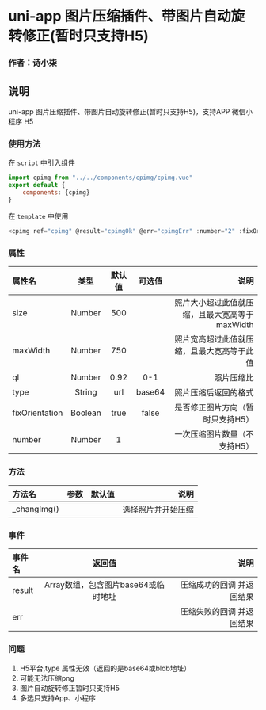# uni-app 图片压缩插件、带图片自动旋转修正(暂时只支持H5)
### 作者：诗小柒
## 说明
uni-app 图片压缩插件、带图片自动旋转修正(暂时只支持H5)，支持APP 微信小程序 H5

### 使用方法
在 `script` 中引入组件
``` javascript
import cpimg from "../../components/cpimg/cpimg.vue"
export default {
    components: {cpimg}
}
```
在 `template` 中使用
``` javascript
<cpimg ref="cpimg" @result="cpimgOk" @err="cpimgErr" :number="2" :fixOrientation="true" :size="500" :maxWidth="1000" :ql="0.9" type="url"></cpimg>
```

### 属性
|属性名|类型|默认值|可选值|说明|
|:-|:-:|:--:|:--:|-:|
|size|Number|500| |照片大小超过此值就压缩，且最大宽高等于maxWidth|
|maxWidth|Number|750| |照片宽高超过此值就压缩，且最大宽高等于此值|
|ql|Number|0.92|0-1 |照片压缩比|
|type|String|url|base64|照片压缩后返回的格式|
|fixOrientation|Boolean|true|false|是否修正图片方向（暂时只支持H5）|
|number|Number|1| |一次压缩图片数量（不支持H5）|


### 方法
|方法名|参数|默认值|说明|
|:-|:-:|:--:|-:|
|_changImg()| | |选择照片并开始压缩|

### 事件
|事件名|返回值|说明|
|:-|:-:|-:|
|result|Array数组，包含图片base64或临时地址|压缩成功的回调 并返回结果|
|err| |压缩失败的回调 并返回结果|

### 问题
1. H5平台,type 属性无效（返回的是base64或blob地址）
2. 可能无法压缩png
3. 图片自动旋转修正暂时只支持H5
4. 多选只支持App、小程序